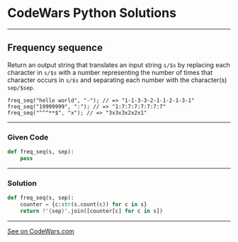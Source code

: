 # CodeWars Python Solutions

---

## Frequency sequence


Return an output string that translates an input string `s/$s` by replacing each character in `s/$s` with a number representing the number of times that character occurs in `s/$s` and separating each number with the character(s) `sep/$sep`.

```
freq_seq("hello world", "-"); // => "1-1-3-3-2-1-1-2-1-3-1"
freq_seq("19999999", ":"); // => "1:7:7:7:7:7:7:7"
freq_seq("^^^**$", "x"); // => "3x3x3x2x2x1"
```

---

### Given Code


```python
def freq_seq(s, sep):
    pass
```

---

### Solution


```python
def freq_seq(s, sep):
    counter = {c:str(s.count(c)) for c in s}
    return f"{sep}".join([counter[c] for c in s])
```

---


[See on CodeWars.com](https://www.codewars.com/kata/585a033e3a36cdc50a00011c/)
